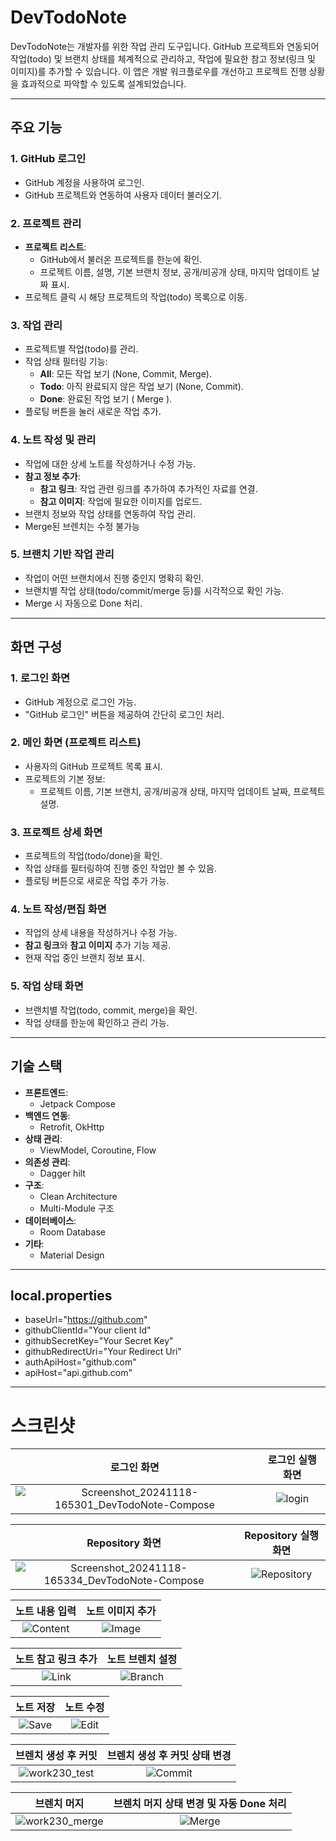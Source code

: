 # **DevTodoNote**

DevTodoNote는 개발자를 위한 작업 관리 도구입니다. GitHub 프로젝트와 연동되어 작업(todo) 및 브랜치 상태를 체계적으로 관리하고, 작업에 필요한 참고 정보(링크 및 이미지)를 추가할 수 있습니다. 이 앱은 개발 워크플로우를 개선하고 프로젝트 진행 상황을 효과적으로 파악할 수 있도록 설계되었습니다.

---

## **주요 기능**

### 1. **GitHub 로그인**
- GitHub 계정을 사용하여 로그인.
- GitHub 프로젝트와 연동하여 사용자 데이터 불러오기.

### 2. **프로젝트 관리**
- **프로젝트 리스트**:
  - GitHub에서 불러온 프로젝트를 한눈에 확인.
  - 프로젝트 이름, 설명, 기본 브랜치 정보, 공개/비공개 상태, 마지막 업데이트 날짜 표시.
- 프로젝트 클릭 시 해당 프로젝트의 작업(todo) 목록으로 이동.

### 3. **작업 관리**
- 프로젝트별 작업(todo)를 관리.
- 작업 상태 필터링 기능:
  - **All**: 모든 작업 보기 (None, Commit, Merge).
  - **Todo**: 아직 완료되지 않은 작업 보기 (None, Commit).
  - **Done**: 완료된 작업 보기 ( Merge ).
- 플로팅 버튼을 눌러 새로운 작업 추가.

### 4. **노트 작성 및 관리**
- 작업에 대한 상세 노트를 작성하거나 수정 가능.
- **참고 정보 추가**:
  - **참고 링크**: 작업 관련 링크를 추가하여 추가적인 자료를 연결.
  - **참고 이미지**: 작업에 필요한 이미지를 업로드.
- 브랜치 정보와 작업 상태를 연동하여 작업 관리.
- Merge된 브렌치는 수정 불가능

### 5. **브랜치 기반 작업 관리**
- 작업이 어떤 브랜치에서 진행 중인지 명확히 확인.
- 브랜치별 작업 상태(todo/commit/merge 등)를 시각적으로 확인 가능.
- Merge 시 자동으로 Done 처리.

---

## **화면 구성**

### **1. 로그인 화면**
- GitHub 계정으로 로그인 가능.
- "GitHub 로그인" 버튼을 제공하여 간단히 로그인 처리.

### **2. 메인 화면 (프로젝트 리스트)**
- 사용자의 GitHub 프로젝트 목록 표시.
- 프로젝트의 기본 정보:
  - 프로젝트 이름, 기본 브랜치, 공개/비공개 상태, 마지막 업데이트 날짜, 프로젝트 설명.

### **3. 프로젝트 상세 화면**
- 프로젝트의 작업(todo/done)을 확인.
- 작업 상태를 필터링하여 진행 중인 작업만 볼 수 있음.
- 플로팅 버튼으로 새로운 작업 추가 가능.

### **4. 노트 작성/편집 화면**
- 작업의 상세 내용을 작성하거나 수정 가능.
- **참고 링크**와 **참고 이미지** 추가 기능 제공.
- 현재 작업 중인 브랜치 정보 표시.

### **5. 작업 상태 화면**
- 브랜치별 작업(todo, commit, merge)을 확인.
- 작업 상태를 한눈에 확인하고 관리 가능.

---

## **기술 스택**

- **프론트엔드**:
  - Jetpack Compose
- **백엔드 연동**:
  - Retrofit, OkHttp
- **상태 관리**:
  - ViewModel, Coroutine, Flow
- **의존성 관리**:
  - Dagger hilt
- **구조**:
  - Clean Architecture
  - Multi-Module 구조
- **데이터베이스**:
  - Room Database
- **기타**:
  - Material Design
 
---

## **local.properties**

- baseUrl="https://github.com"
- githubClientId="Your client Id"
- githubSecretKey="Your Secret Key"
- githubRedirectUri="Your Redirect Uri"
- authApiHost="github.com"
- apiHost="api.github.com"

---

# **스크린샷**

|로그인 화면|로그인 실행 화면|
|:---:|:---:|
|![Screenshot_20241118-165301_DevTodoNote-Compose](https://github.com/user-attachments/assets/d84d6d50-e9d9-47d0-bba3-a0efdf33dcf4)|![login](https://github.com/user-attachments/assets/759188ce-2953-4921-a99e-da79bd874c29)|



|Repository 화면|Repository 실행 화면|
|:---:|:---:|
|![Screenshot_20241118-165334_DevTodoNote-Compose](https://github.com/user-attachments/assets/4bac0602-e410-4791-85e8-bd9d496158b3)|![Repository](https://github.com/user-attachments/assets/f276424e-2276-44f3-9480-0ded094e8856)|


|노트 내용 입력|노트 이미지 추가|
|:---:|:---:|
|![Content](https://github.com/user-attachments/assets/211bb399-cd51-40f1-b580-4c9cd8cadcfc)|![Image](https://github.com/user-attachments/assets/e5477448-a8e2-4716-aa4b-5b52372b1022)|


|노트 참고 링크 추가|노트 브렌치 설정|
|:---:|:---:|
|![Link](https://github.com/user-attachments/assets/aaae4c5f-f8ed-459c-b79f-ade7650e3413)|![Branch](https://github.com/user-attachments/assets/297014b0-79a0-4892-8cb7-50cae920d5b7)|


|노트 저장|노트 수정|
|:---:|:---:|
|![Save](https://github.com/user-attachments/assets/606aa3d3-8ffa-457a-be4d-ec0350ee4ebd)|![Edit](https://github.com/user-attachments/assets/b5c7e110-1d77-4998-9916-06934d1c58e8)|


|브렌치 생성 후 커밋|브렌치 생성 후 커밋 상태 변경|
|:---:|:---:|
|![work230_test](https://github.com/user-attachments/assets/3de23e8d-440c-4fbb-9924-3909a3f054da)|![Commit](https://github.com/user-attachments/assets/2ae766eb-e5b6-4803-adfd-82db0f2d22b9)|


|브렌치 머지|브렌치 머지 상태 변경 및 자동 Done 처리|
|:---:|:---:|
![work230_merge](https://github.com/user-attachments/assets/5f743887-7895-4450-8cd9-056328fcaaca)|![Merge](https://github.com/user-attachments/assets/d6f4f371-6e4b-488e-b87a-c87c4cbe4c8c)|
